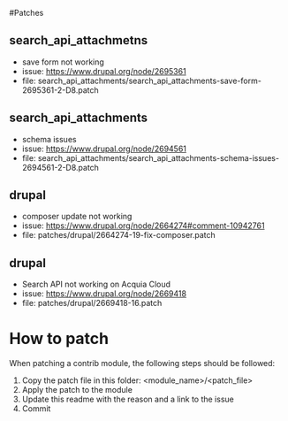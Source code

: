 #Patches

## search_api_attachmetns
 - save form not working
 - issue: https://www.drupal.org/node/2695361
 - file: search_api_attachments/search_api_attachments-save-form-2695361-2-D8.patch

## search_api_attachments
 - schema issues
 - issue: https://www.drupal.org/node/2694561
 - file: search_api_attachments/search_api_attachments-schema-issues-2694561-2-D8.patch

## drupal
 - composer update not working
 - issue: https://www.drupal.org/node/2664274#comment-10942761
 - file: patches/drupal/2664274-19-fix-composer.patch

## drupal
 - Search API not working on Acquia Cloud
 - issue: https://www.drupal.org/node/2669418
 - file: patches/drupal/2669418-16.patch
   
# How to patch

When patching a contrib module, the following steps should be followed:
1. Copy the patch file in this folder: <module_name>/<patch_file>
2. Apply the patch to the module
3. Update this readme with the reason and a link to the issue
4. Commit
